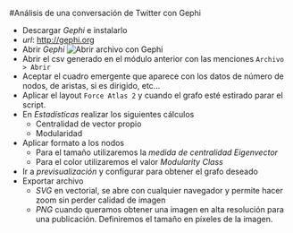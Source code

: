#Análisis de una conversación de Twitter con Gephi

- Descargar *Gephi* e instalarlo 
- *url*: http://gephi.org
- Abrir *Gephi*
![Abrir archivo con Gephi](/abrir-gephi.png "Abrir archivo con Gephi")
- Abrir el csv generado en el módulo anterior con las menciones `Archivo > Abrir`
- Aceptar el cuadro emergente que aparece con los datos de número de nodos, de aristas, si es dirigido, etc...
- Aplicar el layout `Force Atlas 2` y cuando el grafo esté estirado parar el script.
- En *Estadísticas* realizar los siguientes cálculos
	- Centralidad de vector propio
	- Modularidad
- Aplicar formato a los nodos
	- Para el tamaño utilizaremos la *medida de centralidad Eigenvector*
	- Para el color utilizaremos el valor *Modularity Class*
- Ir a *previsualización* y configurar para obtener el grafo deseado
- Exportar archivo
	- *SVG* en vectorial, se abre con cualquier navegador y permite hacer zoom sin perder calidad de imagen
	- *PNG* cuando queramos obtener una imagen en alta resolución para una publicación. Definiremos el tamaño en píxeles de la imagen.